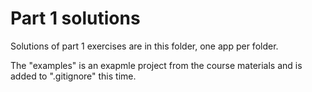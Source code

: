 # Part 1 solutions

Solutions of part 1 exercises are in this folder, one app per folder.

The "examples" is an exapmle project from the course materials and is added to ".gitignore" this time.

